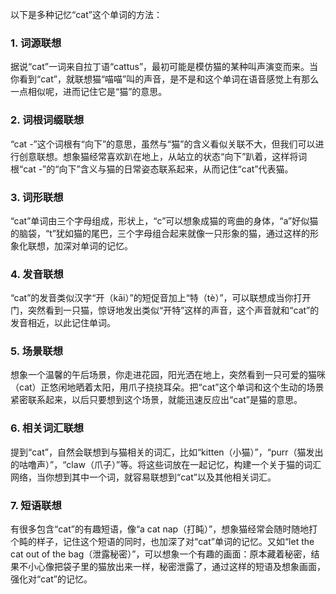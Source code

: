 以下是多种记忆“cat”这个单词的方法：

### 1. 词源联想
据说“cat”一词来自拉丁语“cattus”，最初可能是模仿猫的某种叫声演变而来。当你看到“cat”，就联想猫“喵喵”叫的声音，是不是和这个单词在语音感觉上有那么一点相似呢，进而记住它是“猫”的意思。 

### 2. 词根词缀联想
“cat -”这个词根有“向下”的意思，虽然与“猫”的含义看似关联不大，但我们可以进行创意联想。想象猫经常喜欢趴在地上，从站立的状态“向下”趴着，这样将词根“cat -”的“向下”含义与猫的日常姿态联系起来，从而记住“cat”代表猫。 

### 3. 词形联想
“cat”单词由三个字母组成，形状上，“c”可以想象成猫的弯曲的身体，“a”好似猫的脑袋，“t”犹如猫的尾巴，三个字母组合起来就像一只形象的猫，通过这样的形象化联想，加深对单词的记忆。 

### 4. 发音联想
“cat”的发音类似汉字“开（kāi）”的短促音加上“特（tè）”，可以联想成当你打开门，突然看到一只猫，惊讶地发出类似“开特”这样的声音，这个声音就和“cat”的发音相近，以此记住单词。 

### 5. 场景联想
想象一个温馨的午后场景，你走进花园，阳光洒在地上，突然看到一只可爱的猫咪（cat）正悠闲地晒着太阳，用爪子挠挠耳朵。把“cat”这个单词和这个生动的场景紧密联系起来，以后只要想到这个场景，就能迅速反应出“cat”是猫的意思。 

### 6. 相关词汇联想
提到“cat”，自然会联想到与猫相关的词汇，比如“kitten（小猫）”，“purr（猫发出的咕噜声）”，“claw（爪子）”等。将这些词放在一起记忆，构建一个关于猫的词汇网络，当你想到其中一个词，就容易联想到“cat”以及其他相关词汇。 

### 7. 短语联想
有很多包含“cat”的有趣短语，像“a cat nap（打盹）”，想象猫经常会随时随地打个盹的样子，记住这个短语的同时，也加深了对“cat”单词的记忆。又如“let the cat out of the bag（泄露秘密）”，可以想象一个有趣的画面：原本藏着秘密，结果不小心像把袋子里的猫放出来一样，秘密泄露了，通过这样的短语及想象画面，强化对“cat”的记忆。 